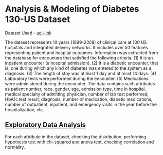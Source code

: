 # Analysis & Modeling of Diabetes 130-US Dataset

Dataset Used - [uci-link](https://archive.ics.uci.edu/ml/datasets/diabetes+130-us+hospitals+for+years+1999-2008)

The dataset represents 10 years (1999-2008) of clinical care at 130 US hospitals and integrated delivery networks. It includes over 50 features representing patient and hospital outcomes. Information was extracted from the database for encounters that satisfied the following criteria.
(1) It is an inpatient encounter (a hospital admission).
(2) It is a diabetic encounter, that is, one during which any kind of diabetes was entered to the system as a diagnosis.
(3) The length of stay was at least 1 day and at most 14 days.
(4) Laboratory tests were performed during the encounter.
(5) Medications were administered during the encounter.
The data contains such attributes as patient number, race, gender, age, admission type, time in hospital, medical specialty of admitting physician, number of lab test performed, HbA1c test result, diagnosis, number of medication, diabetic medications, number of outpatient, inpatient, and emergency visits in the year before the hospitalization, etc.

## [Exploratory Data Analysis](https://github.com/shiva2096/Diabetes-130-ML-Model/blob/main/EDA%20Report.pdf)

For each attribute in the dataset, checking the distribution, performing hypothesis test with chi-squared and anova test, checking correlation and normality.
